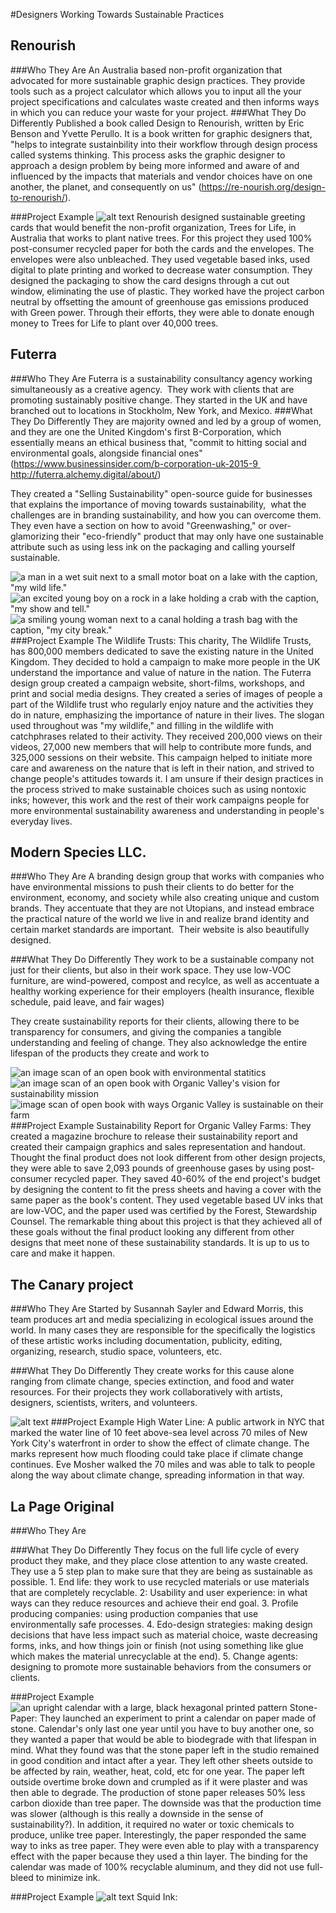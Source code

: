 #Designers Working Towards Sustainable Practices

## Renourish

###Who They Are
An Australia based non-profit organization that advocated for more sustainable graphic design practices. They provide tools such as a project calculator which allows you to input all the your project specifications and calculates waste created and then informs ways in which you can reduce your waste for your project. 
###What They Do Differently
Published a book called Design to Renourish, written by Eric Benson and Yvette Perullo. It is a book written for graphic designers that, "helps to integrate sustainbility into their workflow through design process called systems thinking. This process asks the graphic designer to approach a design problem by being more informed and aware of and influenced by the impacts that materials and vendor choices have on one another, the planet, and consequently on us" (https://re-nourish.org/design-to-renourish/).

###Project Example
![alt text](Renourish.jpg)
Renourish designed sustainable greeting cards that would benefit the non-profit organization, Trees for Life, in Australia that works to plant native trees. For this project they used 100% post-consumer recycled paper for both the cards and the envelopes. The envelopes were also unbleached. They used vegetable based inks, used digital to plate printing and worked to decrease water consumption. They designed the packaging to show the card designs through a cut out window, eliminating the use of plastic. They worked have the project carbon neutral by offsetting the amount of greenhouse gas emissions produced with Green power. Through their efforts, they were able to donate enough money to Trees for Life to plant over 40,000 trees. 

## Futerra
###Who They Are
Futerra is a sustainability consultancy agency working simultaneously as a creative agency.  They work with clients that are promoting sustainably positive change. They started in the UK and have branched out to locations in Stockholm, New York, and Mexico.
###What They Do Differently
They are majority owned and led by a group of women, and they are one the United Kingdom's first B-Corporation, which essentially means an ethical business that, "commit to hitting social and environmental goals, alongside financial ones" (https://www.businessinsider.com/b-corporation-uk-2015-9 http://futerra.alchemy.digital/about/)

They created a "Selling Sustainability" open-source guide for businesses that explains the importance of moving towards sustainability,  what the challenges are in branding sustainability, and how you can overcome them. They even have a section on how to avoid "Greenwashing," or over-glamorizing their "eco-friendly" product that may only have one sustainable attribute such as using less ink on the packaging and calling yourself sustainable. 

![a man in a wet suit next to a small motor boat on a lake with the caption, "my wild life."](futerra1.jpg)
![an excited young boy on a rock in a lake holding a crab with the caption, "my show and tell."](futerra2.jpg)
![a smiling young woman next to a canal holding a trash bag with the caption, "my city break."](futerra3.jpg)
###Project Example
The Wildlife Trusts: This charity, The Wildlife Trusts, has 800,000 members dedicated to save the existing nature in the United Kingdom. They decided to hold a campaign to make more people in the UK understand the importance and value of nature in the nation. The Futerra design group created a campaign website, short-films, workshops, and print and social media designs. They created a series of images of people a part of the Wildlife trust who regularly enjoy nature and the activities they do in nature, emphasizing the importance of nature in their lives. The slogan used throughout was "my wildlife," and filling in the wildlife with catchphrases related to their activity. They received 200,000 views on their videos, 27,000 new members that will help to contribute more funds, and 325,000 sessions on their website. This campaign helped to initiate more care and awareness on the nature that is left in their nation, and strived to change people's attitudes towards it. I am unsure if their design practices in the process strived to make sustainable choices such as using nontoxic inks; however, this work and the rest of their work campaigns people for more environmental sustainability awareness and understanding in people's everyday lives. 

## Modern Species LLC.
###Who They Are
A branding design group that works with companies who have environmental missions to push their clients to do better for the environment, economy, and society while also creating unique and custom brands. They accentuate that they are not Utopians, and instead embrace the practical nature of the world we live in and realize brand identity and certain market standards are important.  Their website is also beautifully designed. 

###What They Do Differently
They work to be a sustainable company not just for their clients, but also in their work space. They use low-VOC furniture, are wind-powered, compost and recylce, as well as accentuate a healthy working experience for their employers (health insurance, flexible schedule, paid leave, and fair wages)

They create sustainability reports for their clients, allowing there to be transparency for consumers, and giving the companies a tangible understanding and feeling of change. They also acknowledge the entire lifespan of the products they create and work to 

![an image scan of an open book with environmental statitics](Modern_Species1.jpg)
![an image scan of an open book with Organic Valley's vision for sustainability mission](Modern_Species2.jpg)
![image scan of open book with ways Organic Valley is sustainable on their farm](Modern_Species3.jpg)
###Project Example
Sustainability Report for Organic Valley Farms: They created a magazine brochure to release their sustainability report and created their campaign graphics and sales representation and handout. Thought the final product does not look different from other design projects, they were able to save 2,093 pounds of greenhouse gases by using post-consumer recycled paper. They saved 40-60% of the end project's budget by designing the content to fit the press sheets and having a cover with the same paper as the book's content. They used vegetable based UV inks that are low-VOC, and the paper used was certified by the Forest, Stewardship Counsel. The remarkable thing about this project is that they achieved all of these goals without the final product looking any different from other designs that meet none of these sustainability standards. It is up to us to care and make it happen. 


## The Canary project

###Who They Are
Started by Susannah Sayler and Edward Morris, this team produces art and media specializing in ecological issues around the world. In many cases they are responsible for the specifically the logistics of these artistic works including documentation, publicity, editing, organizing, research, studio space, volunteers, etc.


###What They Do Differently
They create works for this cause alone ranging from climate change, species extinction, and food and water resources. For their projects they work collaboratively with artists, designers, scientists, writers, and volunteers. 


![alt text](imageurl)
###Project Example
High Water Line: A public artwork in NYC that marked the water line of 10 feet above-sea level across 70 miles of New York City's waterfront in order to show the effect of climate change. The marks represent how much flooding could take place if climate change continues. Eve Mosher walked the 70 miles and was able to talk to people along the way about climate change, spreading information in that way. 

<!-- La Page Original -->

## La Page Original

###Who They Are

###What They Do Differently
They focus on the full life cycle of every product they make, and they place close attention to any waste created. They use a 5 step plan to make sure that they are being as sustainable as possible. 1. End life: they work to use recycled materials or use materials that are completely recyclable. 2: Usability and user experience: in what ways can they reduce resources and achieve their end goal. 3. Profile producing companies: using production companies that use environmentally safe processes. 4. Edo-design strategies: making design decisions that have less impact such as material choice, waste decreasing forms, inks, and how things join or finish (not using something like glue which makes the material unrecyclable at the end). 5. Change agents: designing to promote more sustainable behaviors from the consumers or clients.


###Project Example
![an upright calendar with a large, black hexagonal printed pattern](lapage.jpg)
Stone-Paper: They launched an experiment to print a calendar on paper made of stone. Calendar's only last one year until you have to buy another one, so they wanted a paper that would be able to biodegrade with that lifespan in mind. What they found was that the stone paper left in the studio remained in good condition and intact after a year. They left other sheets outside to be affected by rain, weather, heat, cold, etc for one year. The paper left outside overtime broke down and crumpled as if it were plaster and was then able to degrade. The production of stone paper releases 50% less carbon dioxide than tree paper. The downside was that the production time was slower (although is this really a downside in the sense of sustainability?). In addition, it required no water or toxic chemicals to produce, unlike tree paper. Interestingly, the paper responded the same way to inks as tree paper. They were even able to play with a transparency effect with the paper because they used a thin layer. The binding for the calendar was made of 100% recyclable aluminum, and they did not use full-bleed to minimize ink. 

###Project Example
![alt text](lapage2.jpg)
Squid Ink: 

